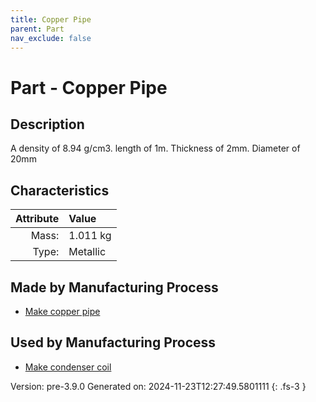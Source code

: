 ```yaml
---
title: Copper Pipe
parent: Part
nav_exclude: false
---
```

# Part - Copper Pipe

## Description
A density of 8.94 g/cm3. length of 1m. Thickness of 2mm. Diameter of 20mm

## Characteristics

| Attribute      | Value |
|--------:|:------|
|Mass:|1.011 kg|
|Type:|Metallic|

## Made by Manufacturing Process

- [Make copper pipe](../process/make-copper-pipe.html)

## Used by Manufacturing Process

- [Make condenser coil](../process/make-condenser-coil.html)


Version: pre-3.9.0 Generated on: 2024-11-23T12:27:49.5801111
{: .fs-3 }


